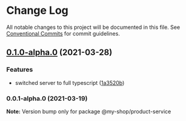 # Change Log

All notable changes to this project will be documented in this file.
See [Conventional Commits](https://conventionalcommits.org) for commit guidelines.

## [0.1.0-alpha.0](https://github.com/anassNadir/my-shop/compare/@my-shop/product-service@0.0.1-alpha.0...@my-shop/product-service@0.1.0-alpha.0) (2021-03-28)

### Features

- switched server to full typescript ([1a3520b](https://github.com/anassNadir/my-shop/commit/1a3520b1cfb08d6c6031e22418a7ab35f9927b09))

### 0.0.1-alpha.0 (2021-03-19)

**Note:** Version bump only for package @my-shop/product-service

